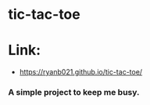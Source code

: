 # tic-tac-toe

# Link:
- https://ryanb021.github.io/tic-tac-toe/

### A simple project to keep me busy.
